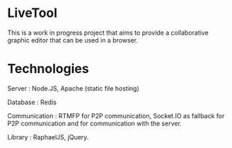 LiveTool
========

This is a work in progress project that aims to provide a collaborative graphic editor that can be used in a browser.

Technologies
============

Server : Node.JS, Apache (static file hosting)

Database : Redis

Communication : RTMFP for P2P communication, Socket.IO as fallback for P2P communication and for communication with the server.

Library : RaphaelJS, jQuery.